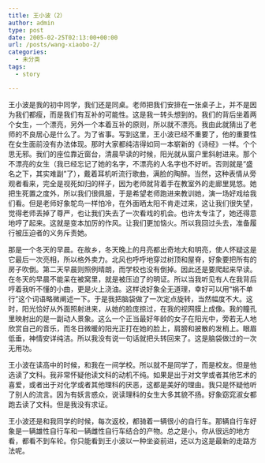 ```yaml
---
title: 王小波（2）
author: admin
type: post
date: 2005-02-25T02:13:00+00:00
url: /posts/wang-xiaobo-2/
categories:
  - 未分类
tags:
  - story

---
```

王小波是我的初中同学，我们还是同桌。老师把我们安排在一张桌子上，并不是因为我们都瘦，而是我们有互补的可能性。这是我一转头想到的。我们的背后坐着两个女生，一个漂亮，另外一个本着互补的原则，所以就不漂亮。我由此就猜出了老师的不良居心是什么了。为了省事。写到这里，王小波已经不重要了，他的重要性在女生面前没有办法体现。那时大家都纯洁得如同一本崭新的《诗经》一样。个个思无邪。我们的座位靠近窗台，清晨早读的时候，阳光就从窗户里斜射进来。那个不漂亮的女生（我已经忘记了她的名字，不漂亮的人名字也不好听。否则就是“盛名之下，其实难副”了），戴着耳机听流行歌曲，满脸的陶醉。当然，这种表情从旁观者看来，完全是视死如归的样子，因为老师就背着手在教室外的走廊里晃悠。她把生死置之度外，所以我们很佩服，于是希望老师跑进来教训她，演一场好戏给我们看。但是老师好象鸵鸟一样怕冷，在外面晒太阳不肯走过来，这让我们很失望，觉得老师丢掉了尊严，也让我们失去了一次看戏的机会。也许太专注了，她还得意地哼了起来。这就是变本加厉的作风。让我们更加恼火。所以我回过头去，准备履行被压迫者的义务斥责她。

那是一个冬天的早晨。在故乡，冬天晚上的月亮都出奇地大和明亮，使人怀疑这是它最后一次亮相，所以格外卖力。北风也呼呼地穿过树顶和屋脊，好象要把所有的房子吹倒。第二天早晨则照例晴朗，而学校也没有倒掉。因此还是要爬起来早读。在冬天的早晨不能呆在被窝里，就是被压迫了的明证。所以当我听见有人在我背后哼着我听不懂的小曲，更是火上浇油。这样说好象全无道理，幸好可以用“祸不单行”这个词语略微阐述一下。于是我把脑袋做了一次定点旋转，当然幅度不大。这时，阳光恰好从外面照射进来，从她的脸庞掠过，在我的视网膜上成像。我的瞳孔里映射出的是一副动人景象。这么一个正当最好年龄的女子在阳光中，旁若无人地欣赏自己的音乐，而冬日微暖的阳光正打在她的脸上，肩膀和披散的发梢上。眼眉低垂，神情安详纯洁。所以我没有说一句话就把头转回来了。这是脑袋做过的一次无用功。

王小波在读高中的时候，和我在一间学校。所以就不是同学了，而是校友。但是他选读了文科。我非常怀疑他读文科的动机不纯。如果是出于对文学或者其他艺术的喜爱，或者出于对化学或者其他理科的厌恶，这都是美好的理由。我只是怀疑他听了别人的流言。因为有妖言惑众，说读理科的女生大多其貌不扬。好象窈窕淑女都跑去读了文科。但是我没有求证。

王小波还是和我同学的时候，每次返校，都骑着一辆很小的自行车。那辆自行车好象是一辆雄性自行车和一辆雌性自行车结合的产物。总之是小，你从很远的地方看，都看不到车轮。你只能看到王小波以一种坐姿前进，还以为这是最新的走路方法呢。